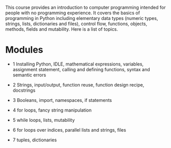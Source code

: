 This course provides an introduction to computer programming intended for people with no programming experience. It covers the basics of programming in Python including elementary data types (numeric types, strings, lists, dictionaries and files), control flow, functions, objects, methods, fields and mutability. Here is a list of topics.

# Modules

* 1 Installing Python, IDLE, mathematical expressions, variables, assignment statement, calling and defining functions, syntax and semantic errors

* 2 Strings, input/output, function reuse, function design recipe, docstrings

* 3 Booleans, import, namespaces, if statements

* 4 for loops, fancy string manipulation

* 5 while loops, lists, mutability

* 6 for loops over indices, parallel lists and strings, files

* 7 tuples, dictionaries
